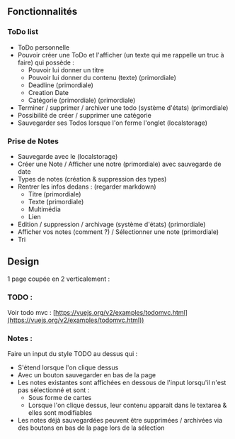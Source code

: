 ## Fonctionnalités
### ToDo list
- ToDo personnelle
- Pouvoir créer une ToDo et l'afficher (un texte qui me rappelle un truc à faire) qui possède :
  - Pouvoir lui donner un titre
  - Pouvoir lui donner du contenu (texte) (primordiale)
  - Deadline (primordiale)
  - Creation Date
  - Catégorie (primordiale) (primordiale)
- Terminer / supprimer / archiver une todo (système d'états) (primordiale)
- Possibilité de créer / supprimer une catégorie
- Sauvegarder ses Todos lorsque l'on ferme l'onglet (localstorage)
### Prise de Notes
- Sauvegarde avec le (localstorage)
- Créer une Note / Afficher une notre (primordiale) avec sauvegarde de date
- Types de notes (création & suppression des types)
- Rentrer les infos dedans : (regarder markdown)
  - Titre (primordiale)
  - Texte (primordiale)
  - Multimédia
  - Lien
- Edition / suppression / archivage (système d'états) (primordiale)
- Afficher vos notes (comment ?) / Sélectionner une note (primordiale)
- Tri
## Design
1 page coupée en 2 verticalement :
### TODO :
Voir todo mvc : [https://vuejs.org/v2/examples/todomvc.html](https://vuejs.org/v2/examples/todomvc.html))
### Notes :
Faire un input du style TODO au dessus qui :
- S'étend lorsque l'on clique dessus
- Avec un bouton sauvegarder en bas de la page
- Les notes existantes sont affichées en dessous de l'input lorsqu'il n'est pas sélectionné et sont :
  - Sous forme de cartes
  - Lorsque l'on clique dessus, leur contenu apparait dans le textarea & elles sont modifiables
- Les notes déjà sauvegardées peuvent être supprimées / archivées via des boutons en bas de la page lors de la sélection
